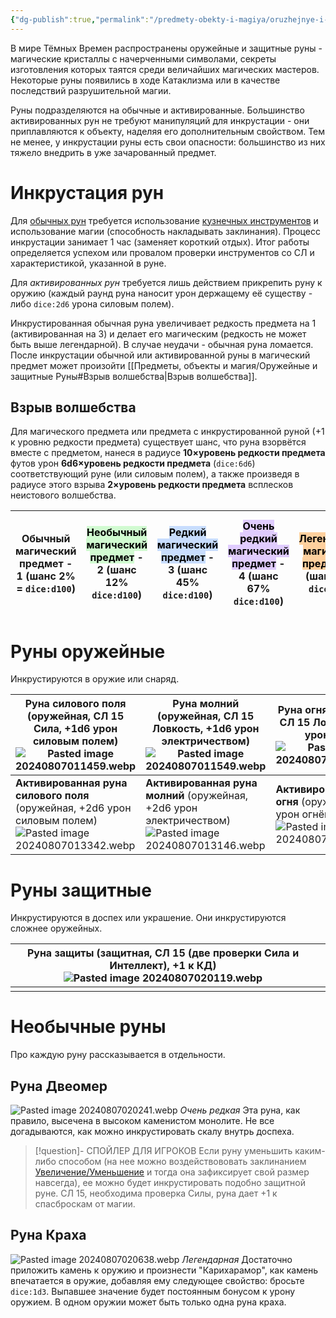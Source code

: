 ```yaml
---
{"dg-publish":true,"permalink":"/predmety-obekty-i-magiya/oruzhejnye-i-zashhitnye-runy/","dgPassFrontmatter":true}
---
```



В мире Тёмных Времен распространены оружейные и защитные руны - магические кристаллы с начерченными символами, секреты изготовления которых таятся среди величайших магических мастеров. Некоторые руны появились в ходе Катаклизма или в качестве последствий разрушительной магии.

Руны подразделяются на обычные и активированные. Большинство активированных рун не требуют манипуляций для инкрустации - они приплавляются к объекту, наделяя его дополнительным свойством.
Тем не менее, у инкрустации руны есть свои опасности: большинство из них тяжело внедрить в уже зачарованный предмет.
# Инкрустация рун
Для <u>обычных рун</u> требуется использование [кузнечных инструментов](https://ttg.club/screens/smith_s_tools) и использование магии (способность накладывать заклинания). Процесс инкрустации занимает 1 час (заменяет короткий отдых). Итог работы определяется успехом или провалом проверки инструментов со СЛ и характеристикой, указанной в руне.

Для *активированных рун* требуется лишь действием прикрепить руну к оружию (каждый раунд руна наносит урон держащему её существу - либо `dice:2d6` урона силовым полем). 

Инкрустированная обычная руна увеличивает редкость предмета на 1 (активированная на 3) и делает его магическим (редкость не может быть выше легендарной).
В случае неудачи - обычная руна ломается.
После инкрустации обычной или активированной руны в магический предмет может произойти [[Предметы, объекты и магия/Оружейные и защитные Руны#Взрыв волшебства\|Взрыв волшебства]].

## Взрыв волшебства
Для магического предмета или предмета с инкрустированной руной (+1 к уровню редкости предмета) существует шанс, что руна взорвётся вместе с предметом, нанеся в радиусе **10×уровень редкости предмета** футов урон **6d6×уровень редкости предмета** (`dice:6d6`) соответствующий руне (или силовым полем), а также произведя в радиусе этого взрыва **2×уровень редкости предмета** всплесков неистового волшебства.

| Обычный магический предмет - 1 (шанс 2% = `dice:d100`) | <mark style="background: #BBFABBA6;">Необычный магический предмет</mark> - 2 (шанс 12% `dice:d100`) | <mark style="background: #ADCCFFA6;">Редкий магический предмет</mark> - 3 (шанс 45% `dice:d100`) | <mark style="background: #D2B3FFA6;">Очень редкий магический предмет</mark> - 4 (шанс 67% `dice:d100`) | <mark style="background: #FFB86CA6;">Легендарный магический предмет</mark> - 5 (шанс 89% `dice:d100`) | <mark style="background: #FF5582A6;">Артефакты</mark> - невозможно инкрустировать (руна взрывается, оставляя предмет в целостности) |
| ------------------------------------------------------ | --------------------------------------------------------------------------------------------------- | ------------------------------------------------------------------------------------------------ | ------------------------------------------------------------------------------------------------------ | ----------------------------------------------------------------------------------------------------- | ----------------------------------------------------------------------------------------------------------------------------------- |
# Руны оружейные
Инкрустируются в оружие или снаряд.

| Руна силового поля (оружейная, СЛ 15 Сила, +1d6 урон силовым полем)<br>![Pasted image 20240807011459.webp](/img/user/%D0%98%D0%B7%D0%BE%D0%B1%D1%80%D0%B0%D0%B6%D0%B5%D0%BD%D0%B8%D1%8F/Pasted%20image%2020240807011459.webp)        | Руна молний (оружейная, СЛ 15 Ловкость, +1d6 урон электричеством)<br>![Pasted image 20240807011549.webp](/img/user/%D0%98%D0%B7%D0%BE%D0%B1%D1%80%D0%B0%D0%B6%D0%B5%D0%BD%D0%B8%D1%8F/Pasted%20image%2020240807011549.webp)    | Руна огня (оружейная, СЛ 15 Ловкость, +1d6 урон огнём)<br>![Pasted image 20240807012252.webp](/img/user/%D0%98%D0%B7%D0%BE%D0%B1%D1%80%D0%B0%D0%B6%D0%B5%D0%BD%D0%B8%D1%8F/Pasted%20image%2020240807012252.webp)    | Руна кислоты (оружейная, СЛ 15 Интеллект, +1d6 урон кислотой)<br>![Pasted image 20240807012414.webp](/img/user/%D0%98%D0%B7%D0%BE%D0%B1%D1%80%D0%B0%D0%B6%D0%B5%D0%BD%D0%B8%D1%8F/Pasted%20image%2020240807012414.webp)   | Руна холода (оружейная, СЛ 15 Мудрости, +1d6 урон холодом)<br>![Pasted image 20240807013607.webp](/img/user/%D0%98%D0%B7%D0%BE%D0%B1%D1%80%D0%B0%D0%B6%D0%B5%D0%BD%D0%B8%D1%8F/Pasted%20image%2020240807013607.webp)    | Звуковая руна (оружейная, СЛ 15, Ловкость, +1d6 урон звуком)<br>![Pasted image 20240807015837.webp](/img/user/%D0%98%D0%B7%D0%BE%D0%B1%D1%80%D0%B0%D0%B6%D0%B5%D0%BD%D0%B8%D1%8F/Pasted%20image%2020240807015837.webp)<br> |
| ------------------------------------------------------------------------------------------------------------------- | ------------------------------------------------------------------------------------------------------------- | -------------------------------------------------------------------------------------------------- | -------------------------------------------------------------------------------------------------------- | ------------------------------------------------------------------------------------------------------ | -------------------------------------------------------------------------------------------------------- |
| **Активированная руна силового поля** (оружейная, +2d6 урон силовым полем)<br>![Pasted image 20240807013342.webp](/img/user/%D0%98%D0%B7%D0%BE%D0%B1%D1%80%D0%B0%D0%B6%D0%B5%D0%BD%D0%B8%D1%8F/Pasted%20image%2020240807013342.webp) | **Активированная руна молний** (оружейная, +2d6 урон электричеством)<br>![Pasted image 20240807013146.webp](/img/user/%D0%98%D0%B7%D0%BE%D0%B1%D1%80%D0%B0%D0%B6%D0%B5%D0%BD%D0%B8%D1%8F/Pasted%20image%2020240807013146.webp) | **Активированная руна огня** (оружейная, +2d6 урон огнём)<br>![Pasted image 20240807013005.webp](/img/user/%D0%98%D0%B7%D0%BE%D0%B1%D1%80%D0%B0%D0%B6%D0%B5%D0%BD%D0%B8%D1%8F/Pasted%20image%2020240807013005.webp) | **Активированная руна кислоты** (оружейная, +2d6 урон кислотой)<br>![Pasted image 20240807013249.webp](/img/user/%D0%98%D0%B7%D0%BE%D0%B1%D1%80%D0%B0%D0%B6%D0%B5%D0%BD%D0%B8%D1%8F/Pasted%20image%2020240807013249.webp) | **Активированная руна холода** (оружейная, +2d6 урон холодом)<br>![Pasted image 20240807013553.webp](/img/user/%D0%98%D0%B7%D0%BE%D0%B1%D1%80%D0%B0%D0%B6%D0%B5%D0%BD%D0%B8%D1%8F/Pasted%20image%2020240807013553.webp) | **Активированная звукова руна** (оружейная, +2d6 урон звуком)<br>![Pasted image 20240807014726.webp](/img/user/%D0%98%D0%B7%D0%BE%D0%B1%D1%80%D0%B0%D0%B6%D0%B5%D0%BD%D0%B8%D1%8F/Pasted%20image%2020240807014726.webp)   |
# Руны защитные
Инкрустируются в доспех или украшение. Они инкрустируются сложнее оружейных.

| Руна защиты (защитная, СЛ 15 (две проверки Сила и Интеллект), +1 к КД)<br>![Pasted image 20240807020119.webp](/img/user/%D0%98%D0%B7%D0%BE%D0%B1%D1%80%D0%B0%D0%B6%D0%B5%D0%BD%D0%B8%D1%8F/Pasted%20image%2020240807020119.webp) |     |
| --------------------------------------------------------------------------------------------------------------- | --- |
|                                                                                                                 |     |
# Необычные руны
Про каждую руну рассказывается в отдельности.
## Руна Двеомер
![Pasted image 20240807020241.webp](/img/user/%D0%98%D0%B7%D0%BE%D0%B1%D1%80%D0%B0%D0%B6%D0%B5%D0%BD%D0%B8%D1%8F/Pasted%20image%2020240807020241.webp)
*Очень редкая*
Эта руна, как правило, высечена в высоком каменистом монолите. Не все догадываются, как можно инкрустировать скалу внутрь доспеха.
> [!question]- СПОЙЛЕР ДЛЯ ИГРОКОВ
>Если руну уменьшить каким-либо способом (на нее можно воздействововать заклинанием [Увеличение/Уменьшение](https://dnd.su/spells/355-enlarge_reduce/) и тогда она зафиксирует свой размер навсегда), ее можно будет инкрустировать подобно защитной руне. СЛ 15, необходима проверка Силы, руна дает +1 к спасброскам от магии.

## Руна Краха
![Pasted image 20240807020638.webp](/img/user/%D0%98%D0%B7%D0%BE%D0%B1%D1%80%D0%B0%D0%B6%D0%B5%D0%BD%D0%B8%D1%8F/Pasted%20image%2020240807020638.webp)
*Легендарная*
Достаточно приложить камень к оружию и произнести "Карихарамор", как камень впечатается в оружие, добавляя ему следующее свойство: бросьте `dice:1d3`. Выпавшее значение будет постоянным бонусом к урону оружием.
В одном оружии может быть только одна руна краха.